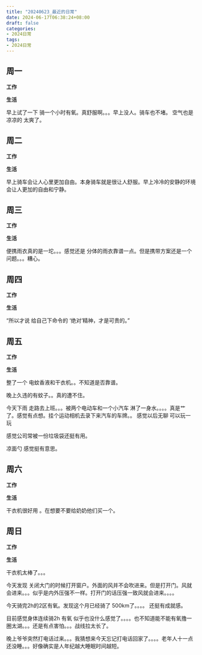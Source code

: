 ```yaml
---
title: "20240623_最近的日常"
date: 2024-06-17T06:38:24+08:00
draft: false
categories:
- 2024日常
tags:
- 2024日常
---
```



## 周一

**工作**



**生活**

早上试了一下 骑一个小时有氧。真舒服啊。。。早上没人。骑车也不堵。 空气也是凉凉的 太爽了。

## 周二

**工作**



**生活**

早上骑车会让人心里更加自由。本身骑车就是很让人舒服。早上冷冷的安静的环境会让人更加的自由和宁静。

## 周三


**工作**



**生活**

便携雨衣真的是一坨。。。感觉还是 分体的雨衣靠谱一点。但是携带方案还是一个问题。。。糟心。



## 周四


**工作**



**生活**

“所以才说 给自己下命令的 ‘绝对’精神，才是可贵的。”
## 周五


**工作**



**生活**

整了一个 电蚊香液和干衣机。。不知道是否靠谱。

晚上久违的有蚊子。。真的遭不住。


今天下雨  走路去上班。。。被两个电动车和一个小汽车 淋了一身水。。。。真是艹了。感觉有点想。挂个运动相机去录下来汽车的车牌。。 感觉以后无聊 可以玩一玩

感觉公司常被一份垃圾袋还挺有用。

凉面勺 感觉挺有意思。





## 周六


**工作**



**生活**

干衣机很好用 。在想要不要给奶奶他们买一个。
## 周日


**工作**



**生活**

干衣机太棒了。。。

今天发现 关闭大门的时候打开窗户。外面的风并不会吹进来。但是打开门。风就会进来。。。似乎是内外压强不一样。打开门的话压强一致风就会进来。。。。

今天骑完2h的2区有氧。发现这个月已经骑了 500km了。。。。  还挺有成就感。

目前感觉身体连续骑2h 有氧 似乎也没什么感觉了。。。。也不知道能不能有氧撸一圈太湖。。。还是有点害怕。。。战线拉太长了。

晚上爷爷突然打电话过来。。。我猜想来今天忘记打电话回家了。。。。老年人十一点还没睡。。。好像确实是人年纪越大睡眠时间越短。